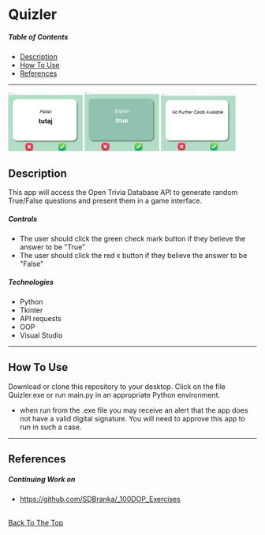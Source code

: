 # Quizler

##### Table of Contents

- [Description](#description)
- [How To Use](#how-to-use)
- [References](#references)

---


<p float="center">
    <img src="https://github.com/SDBranka/Flash_Card_Learner/blob/main/images/Screenshot0.png" width=30% alt="front of card" />
    <img src="https://github.com/SDBranka/Flash_Card_Learner/blob/main/images/Screenshot1.png" width=30% alt="back of card" />
    <img src="https://github.com/SDBranka/Flash_Card_Learner/blob/main/images/Screenshot2.png" width=30% alt="no more cards in series" />
</p>

## Description

This app will access the Open Trivia Database API to generate random True/False questions and present them in a game interface.

##### Controls

- The user should click the green check mark button if they believe the answer to be "True"
- The user should click the red x button if they believe the answer to be "False"

##### Technologies

- Python
- Tkinter
- API requests
- OOP
- Visual Studio

---

## How To Use

Download or clone this repository to your desktop. Click on the file Quizler.exe or run main.py in an appropriate Python environment.

- when run from the .exe file you may receive an alert that the app does not have a valid digital signature. You will need to approve this app to run in such a case.

---

## References

##### Continuing Work on

- https://github.com/SDBranka/_100DOP_Exercises

\
[Back To The Top](#quizler)